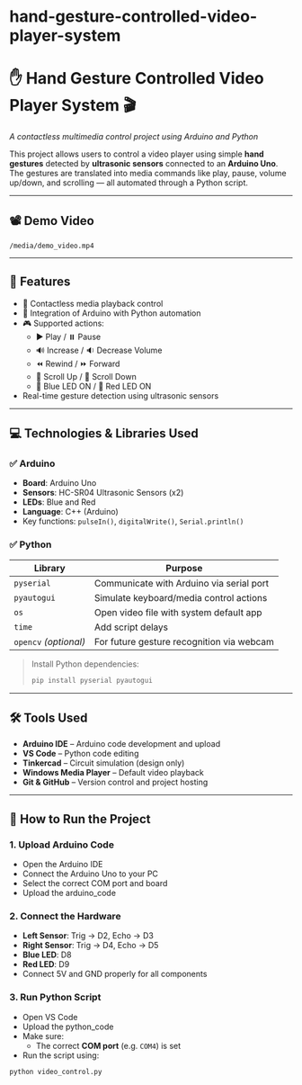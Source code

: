 # hand-gesture-controlled-video-player-system
# ✋ Hand Gesture Controlled Video Player System 🎬  
_A contactless multimedia control project using Arduino and Python_

This project allows users to control a video player using simple **hand gestures** detected by **ultrasonic sensors** connected to an **Arduino Uno**. The gestures are translated into media commands like play, pause, volume up/down, and scrolling — all automated through a Python script.

---

## 📽️ Demo Video

`/media/demo_video.mp4`

---

## 🔧 Features

- 🎥 Contactless media playback control
- 🤖 Integration of Arduino with Python automation
- 🎮 Supported actions:
  - ▶️ Play / ⏸️ Pause
  - 🔊 Increase / 🔉 Decrease Volume
  - ⏪ Rewind / ⏩ Forward
  - 🔼 Scroll Up / 🔽 Scroll Down
  - 🔵 Blue LED ON / 🔴 Red LED ON
- Real-time gesture detection using ultrasonic sensors

---

## 💻 Technologies & Libraries Used

### ✅ Arduino
- **Board**: Arduino Uno
- **Sensors**: HC-SR04 Ultrasonic Sensors (x2)
- **LEDs**: Blue and Red
- **Language**: C++ (Arduino)
- Key functions: `pulseIn()`, `digitalWrite()`, `Serial.println()`

### ✅ Python

| Library       | Purpose                                  |
|---------------|-------------------------------------------|
| `pyserial`    | Communicate with Arduino via serial port  |
| `pyautogui`   | Simulate keyboard/media control actions   |
| `os`          | Open video file with system default app   |
| `time`        | Add script delays                        |
| `opencv` *(optional)* | For future gesture recognition via webcam |

> Install Python dependencies:
> ```bash
> pip install pyserial pyautogui
> ```

---

## 🛠️ Tools Used

- **Arduino IDE** – Arduino code development and upload  
- **VS Code** – Python code editing  
- **Tinkercad** – Circuit simulation (design only)  
- **Windows Media Player** – Default video playback  
- **Git & GitHub** – Version control and project hosting  

---

## 🚀 How to Run the Project

### 1. Upload Arduino Code
- Open the Arduino IDE  
- Connect the Arduino Uno to your PC  
- Select the correct COM port and board  
- Upload the arduino_code

### 2. Connect the Hardware
- **Left Sensor**: Trig → D2, Echo → D3  
- **Right Sensor**: Trig → D4, Echo → D5  
- **Blue LED**: D8  
- **Red LED**: D9  
- Connect 5V and GND properly for all components

### 3. Run Python Script
- Open VS Code
- Upload the python_code
- Make sure:
  - The correct **COM port** (e.g. `COM4`) is set
- Run the script using:
```bash
python video_control.py
